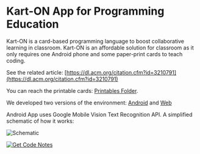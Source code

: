 # Kart-ON App for Programming Education

Kart-ON is a card-based programming language to boost collaborative learning in classroom. Kart-ON is an affordable solution for classroom as it only requires one Android phone and some paper-print cards to teach coding.

See the related article: [https://dl.acm.org/citation.cfm?id=3210791](https://dl.acm.org/citation.cfm?id=3210791)

You can reach the printable cards: [Printables Folder](https://docs.google.com/presentation/d/19uF689MTP5W6_eaGrChMvi9L4nXdidtI9xrT4jx17as/edit?usp=sharing).

We developed two versions of the environment: [Android](./karton-android) and [Web](./karton-web) 

Android App uses Google Mobile Vision Text Recognition API. A simplified schematic of how it works:

![Schematic](./docs/images/CodeNotesAppScheme.png "Simple Schematic")

[![Get Code Notes](./docs/images/play_banner.png "Code Notes Google Play")](https://play.google.com/store/apps/details?id=com.alpay.codenotes)
